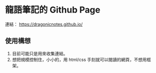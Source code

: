 # 龍語筆記的 Github Page

連結： https://dragonicnotes.github.io/

## 使用構想

1. 目前可能只是用來收集連結。
2. 想把規模控制住，小小的，用 html/css 手刻就可以閱讀的網頁，不想用框架。
